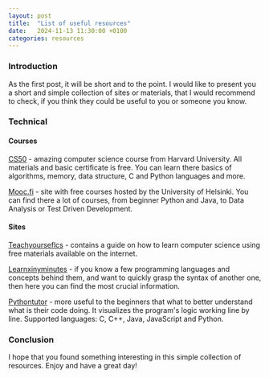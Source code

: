 ```yaml
---
layout: post
title:  "List of useful resources"
date:   2024-11-13 11:30:00 +0100
categories: resources
---
```


### Introduction

As the first post, it will be short and to the point. I would like to present you a short and simple collection of sites or materials, that I would recommend to check, if you think they could be useful to you or someone you know.

### Technical

#### Courses

[CS50](https://cs50.harvard.edu/x/2024/) - amazing computer science course from Harvard University. All materials and basic certificate is free. You can learn there basics of algorithms, memory, data structure, C and Python languages and more.

[Mooc.fi](https://www.mooc.fi/en/) - site with free courses hosted by the University of Helsinki. You can find there a lot of courses, from beginner Python and Java, to Data Analysis or Test Driven Development.

#### Sites

[Teachyourseflcs](https://teachyourselfcs.com/) - contains a guide on how to learn computer science using free materials available on the internet. 

[Learnxinyminutes](https://learnxinyminutes.com/) - if you know a few programming languages and concepts behind them, and want to quickly grasp the syntax of another one, then here you can find the most crucial information.

[Pythontutor](https://pythontutor.com/) - more useful to the beginners that what to better understand what is their code doing. It visualizes the program's logic working line by line. Supported languages: C, C++, Java, JavaScript and Python.

### Conclusion

I hope that you found something interesting in this simple collection of resources.
Enjoy and have a great day!

